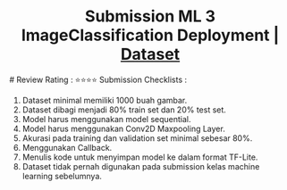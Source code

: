 <h1 align=center>Submission ML 3 ImageClassification Deployment | <a href="https://www.kaggle.com/datasets/mostafaabla/garbage-classification">Dataset</a></h1>
# Review Rating : ⭐⭐⭐⭐
Submission Checklists :

1. Dataset minimal memiliki 1000 buah gambar.
2. Dataset dibagi menjadi 80% train set dan 20% test set.
3. Model harus menggunakan model sequential.
4. Model harus menggunakan Conv2D Maxpooling Layer.
5. Akurasi pada training dan validation set minimal sebesar 80%.
6. Menggunakan Callback.
7. Menulis kode untuk menyimpan model ke dalam format TF-Lite.
8. Dataset tidak pernah digunakan pada submission kelas machine learning sebelumnya.
